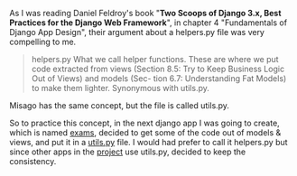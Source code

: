 

As I was reading Daniel Feldroy's book "**Two Scoops of Django 3.x, Best Practices for the Django Web Framework**", in chapter 4 "Fundamentals of Django App Design", their argument about a helpers.py file was very compelling to me.  

> helpers.py What we call helper functions. These are where we put code extracted from views (Section 8.5: Try to Keep Business Logic Out of Views) and models (Sec- tion 6.7: Understanding Fat Models) to make them lighter. Synonymous with utils.py.   

Misago has the same concept, but the file is called utils.py.  

So to practice this concept, in the next django app I was going to create, which is named [exams](#), decided to get some of the code out of models & views, and put it in a [utils.py](#) file.  I would had prefer to call it helpers.py but since other apps in the [project](#) use utils.py, decided to keep the consistency.





